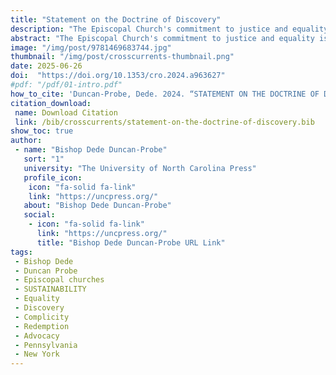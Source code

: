 ```yaml
---
title: "Statement on the Doctrine of Discovery"
description: "The Episcopal Church's commitment to justice and equality is challenged by its historical complicity in the Doctrine of Discovery. The Episcopal Diocese of Central New York acknowledges its presence on unceded lands of the Haudenosaunee Confederacy and seeks to repent for past injustices. Through dialogue and advocacy, the church aims to heal divisions and honor the dignity of all individuals."
abstract: "The Episcopal Church's commitment to justice and equality is challenged by its historical complicity in the Doctrine of Discovery. The Episcopal Diocese of Central New York acknowledges its presence on unceded lands of the Haudenosaunee Confederacy and seeks to repent for past injustices. Through dialogue and advocacy, the church aims to heal divisions and honor the dignity of all individuals. Refuting the Doctrine of Discovery is fundamental to the faith of TEC, despite past failures to fulfill vows. The diocese is actively working to amend its past complicity in injustice, recognizing the complexity and harm caused. The story of Rev. David Pendleton Oakerhater serves as a reminder of this complexity, as the church continues its work for justice and peace while praying for redemption."
image: "/img/post/9781469683744.jpg"
thumbnail: "/img/post/crosscurrents-thumbnail.png"
date: 2025-06-26
doi:  "https://doi.org/10.1353/cro.2024.a963627"
#pdf: "/pdf/01-intro.pdf"
how_to_cite: 'Duncan-Probe, Dede. 2024. “STATEMENT ON THE DOCTRINE OF DISCOVERY.” Cross Currents 74 (4): 402–3.'
citation_download: 
 name: Download Citation
 link: /bib/crosscurrents/statement-on-the-doctrine-of-discovery.bib
show_toc: true
author: 
 - name: "Bishop Dede Duncan-Probe"
   sort: "1"
   university: "The University of North Carolina Press"
   profile_icon: 
    icon: "fa-solid fa-link"
    link: "https://uncpress.org/"
   about: "Bishop Dede Duncan-Probe"
   social:
    - icon: "fa-solid fa-link"
      link: "https://uncpress.org/"
      title: "Bishop Dede Duncan-Probe URL Link"
tags: 
 - Bishop Dede 
 - Duncan Probe
 - Episcopal churches 
 - SUSTAINABILITY 
 - Equality 
 - Discovery 
 - Complicity 
 - Redemption 
 - Advocacy 
 - Pennsylvania
 - New York
---
```

